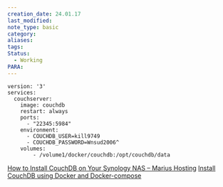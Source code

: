```yaml
---
creation_date: 24.01.17
last_modified: 
note_type: basic
category: 
aliases: 
tags: 
Status:
  - Working
PARA:
---
```

``` docker web editer
version: '3'
services:
  couchserver:
    image: couchdb
    restart: always
    ports:
      - "22345:5984"
    environment:
      - COUCHDB_USER=kill9749
      - COUCHDB_PASSWORD=Wnsud2006^
    volumes:
        - /volume1/docker/couchdb:/opt/couchdb/data
```

[How to Install CouchDB on Your Synology NAS – Marius Hosting](https://mariushosting.com/how-to-install-couchdb-on-your-synology-nas/)
[Install CouchDB using Docker and Docker-compose](https://medevel.com/tutorial-install-couchdb-with-docker/)